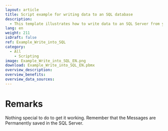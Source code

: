 ```yaml
---
layout: article
title: Script example for writing data to an SQL database
description: 
  - This template illustrates how to write data to an SQL Server from your Peakboard Box.
lang: en
weight: 211
isDraft: false
ref: Example_Write_into_SQL
category:
  - All
    - Scripting
image: Example_Write_into_SQL_EN.png
download: Example_Write_into_SQL_EN.pbmx
overview_description:
overview_benefits:
overview_data_sources: 
---
```

# Remarks
Nothing special to do to get it working. Remember that the Messages are Permanently saved in the SQL Server.
